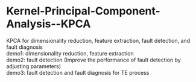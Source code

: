# Kernel-Principal-Component-Analysis--KPCA
KPCA for dimensionality reduction, feature extraction, fault detection, and fault diagnosis   
demo1: dimensionality reduction, feature extraction   
demo2: fault detection (Improve the performance of fault detection by adjusting parameters)  
demo3: fault detection and fault diagnosis for TE process  
